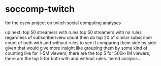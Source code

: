 # soccomp-twitch
for the cscw project on twitch social computing analyses


up next:
top 50 streamers with rules
top 50 streamers with no rules
regardless of subscriber/view count
then do top 20 of similar subscriber count of both with and without rules
to see if comparing them side by side given that would give more insight
like grouping them by some kind of counting
like for 1-5M viewers, there are the top 5
for 500k-1M viewers, there are the top 5
for both with and without rules. 
tiered analysis.. 

